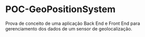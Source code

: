 # POC-GeoPositionSystem
Prova de conceito de uma aplicação Back End e Front End para gerenciamento dos dados de um sensor de geolocalização. 
